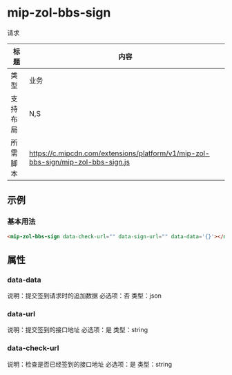 # mip-zol-bbs-sign

请求

标题|内容
----|----
类型|业务
支持布局|N,S|
所需脚本|https://c.mipcdn.com/extensions/platform/v1/mip-zol-bbs-sign/mip-zol-bbs-sign.js

## 示例

### 基本用法
```html
<mip-zol-bbs-sign data-check-url="" data-sign-url="" data-data='{}'></mip-zol-bbs-sign>
```

## 属性

### data-data

说明：提交签到请求时的追加数据
必选项：否
类型：json

### data-url

说明：提交签到的接口地址
必选项：是
类型：string

### data-check-url

说明：检查是否已经签到的接口地址
必选项：是
类型：string

